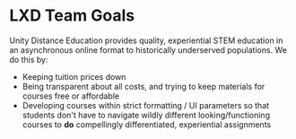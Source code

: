 # LXD Team Goals

Unity Distance Education provides quality, experiential STEM education in an 
asynchronous online format to historically underserved populations. We do this by:
- Keeping tuition prices down 
- Being transparent about all costs, and trying to keep materials for courses free or affordable
- Developing courses within strict formatting / UI parameters so that students don't have to navigate wildly different looking/functioning courses to **do** compellingly differentiated, experiential assignments



